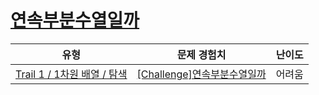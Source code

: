 # [연속부분수열일까](https://www.codetree.ai/trails/complete/curated-cards/challenge-contiguous-array-or-not)

|유형|문제 경험치|난이도|
|---|---|---|
|[Trail 1 / 1차원 배열 / 탐색](https://www.codetree.ai/trail-info/novice-low/)|[[Challenge]연속부분수열일까](https://www.codetree.ai/trails/complete/curated-cards/challenge-contiguous-array-or-not/)|어려움|

